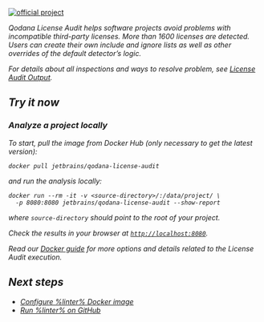 [//]: # (title: Qodana License Audit)

[![official project](https://jb.gg/badges/official-flat-square.svg)](https://confluence.jetbrains.com/display/ALL/JetBrains+on+GitHub)

<var name="linter" value="Qodana License Audit"/>

<note>

<include src="lib_qd.xml" include-id="supported-techs">
    <var name="linter" value="Qodana License Audit"/>
    <var name="supported-techs" value="PHP Composer, npm, pip (requirements.txt or setup.py is required) pipenv, poetry, yarn"/>
</include>

</note>


Qodana License Audit helps software projects avoid problems with incompatible third-party licenses. More than 1600 licenses are detected. Users can create their own include and ignore lists as well as other overrides of the default detector’s logic.

For details about all inspections and ways to resolve problem, see [License Audit Output](license-audit-output.md).


<tip>

<include src="lib_qd.xml" include-id="qodana-playground-tip">
    <var name="qodana-playground-url" value="https://qodana.teamcity.com/project/Hosted_Root_LicenseAuditExamples?mode=builds#all-projects"/>
    <var name="linter" value="Qodana License Audit"/>
</include>

</tip>

## Try it now

### Analyze a project locally

To start, pull the image from Docker Hub (only necessary to get the latest version):

```shell
docker pull jetbrains/qodana-license-audit
```

and run the analysis locally:

```shell
docker run --rm -it -v <source-directory>/:/data/project/ \ 
  -p 8080:8080 jetbrains/qodana-license-audit --show-report
```

where `source-directory` should point to the root of your project.

Check the results in your browser at [`http://localhost:8080`](http://localhost:8080).

Read our [Docker guide](license-audit-docker-readme.md) for more options and details related to the License Audit execution.

## Next steps

- <a href="license-audit-docker-techs.md">Configure %linter% Docker image</a>
- <a href="license-audit-github-action.md">Run %linter% on GitHub</a>